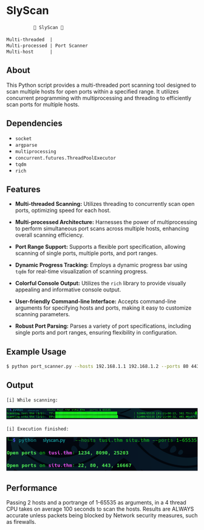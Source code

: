 # SlyScan
```
          🐍 SlyScan 🐍  

Multi-threaded  |
Multi-processed | Port Scanner
Multi-host      |
```
## About
This Python script provides a multi-threaded port scanning tool designed to scan multiple hosts for open ports within a specified range. It utilizes concurrent programming with multiprocessing and threading to efficiently scan ports for multiple hosts.

## Dependencies

- `socket`
- `argparse`
- `multiprocessing`
- `concurrent.futures.ThreadPoolExecutor`
- `tqdm`
- `rich`

## Features

- **Multi-threaded Scanning:**
  Utilizes threading to concurrently scan open ports, optimizing speed for each host.

- **Multi-processed Architecture:**
  Harnesses the power of multiprocessing to perform simultaneous port scans across multiple hosts, enhancing overall scanning efficiency.

- **Port Range Support:**
  Supports a flexible port specification, allowing scanning of single ports, multiple ports, and port ranges.

- **Dynamic Progress Tracking:**
  Employs a dynamic progress bar using `tqdm` for real-time visualization of scanning progress.

- **Colorful Console Output:**
  Utilizes the `rich` library to provide visually appealing and informative console output.

- **User-friendly Command-line Interface:**
  Accepts command-line arguments for specifying hosts and ports, making it easy to customize scanning parameters.

- **Robust Port Parsing:**
  Parses a variety of port specifications, including single ports and port ranges, ensuring flexibility in configuration.

## Example Usage

```bash
$ python port_scanner.py --hosts 192.168.1.1 192.168.1.2 --ports 80 443 8080-8090
```

## Output
```
[i] While scanning:
```
![Alt text](https://github.com/JeneralMotors/slyscan/blob/main/resources/slyscan-midscan.png)
```
[i] Execution finished:
```
![Alt text](https://github.com/JeneralMotors/slyscan/blob/main/resources/slyscan-finished.png)

## Performance

Passing 2 hosts and a portrange of 1-65535 as arguments, in a 4 thread CPU takes on average 100 seconds to scan the hosts.
Results are ALWAYS accurate unless packets being blocked by Network security measures, such as firewalls.
